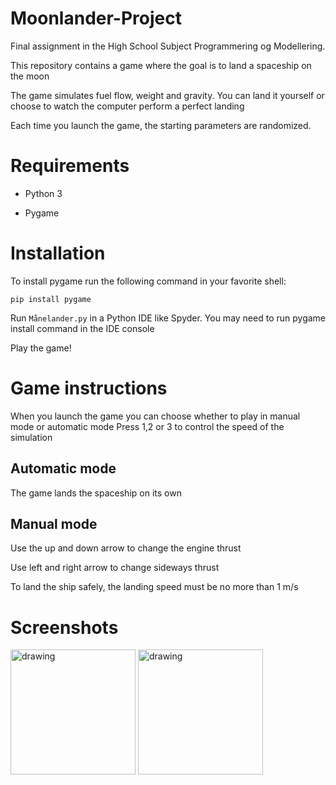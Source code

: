 # Moonlander-Project
Final assignment in the High School Subject Programmering og Modellering.

This repository contains a game where the goal is to land a spaceship on the moon

The game simulates fuel flow, weight and gravity. You can land it yourself or choose to watch the computer perform a perfect landing

Each time you launch the game, the starting parameters are randomized.

# Requirements

- Python 3

- Pygame

# Installation

To install pygame run the following command in your favorite shell:

```pip install pygame```

Run ```Månelander.py``` in a Python IDE like Spyder. You may need to run pygame install command in the IDE console

Play the game!

# Game instructions

When you launch the game you can choose whether to play in manual mode or automatic mode
Press 1,2 or 3 to control the speed of the simulation

## Automatic mode

The game lands the spaceship on its own

## Manual mode

Use the up and down arrow to change the engine thrust

Use left and right arrow to change sideways thrust

To land the ship safely, the landing speed must be no more than 1 m/s

# Screenshots

<img src="Programet/screenshots/Screenshot 2021-10-08 124218.png" alt="drawing" width="200"/>  <img src="Programet/screenshots/Screenshot 2021-10-08 124316.png" alt="drawing" width="200"/> 


